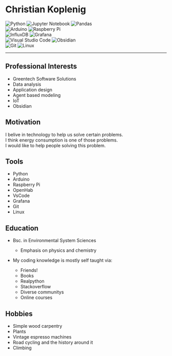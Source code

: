 # Christian Koplenig

![Python](https://img.shields.io/badge/python-3670A0?style=for-the-badge&logo=python&logoColor=ffdd54)
![Jupyter Notebook](https://img.shields.io/badge/jupyter-%23FA0F00.svg?style=for-the-badge&logo=jupyter&logoColor=white)
![Pandas](https://img.shields.io/badge/pandas-%23150458.svg?style=for-the-badge&logo=pandas&logoColor=white)  
![Arduino](https://img.shields.io/badge/-Arduino-00979D?style=for-the-badge&logo=Arduino&logoColor=white)
![Raspberry Pi](https://img.shields.io/badge/-RaspberryPi-C51A4A?style=for-the-badge&logo=Raspberry-Pi)  
![InfluxDB](https://img.shields.io/badge/InfluxDB-22ADF6?style=for-the-badge&logo=InfluxDB&logoColor=white)
![Grafana](https://img.shields.io/badge/grafana-%23F46800.svg?style=for-the-badge&logo=grafana&logoColor=white)  
![Visual Studio Code](https://img.shields.io/badge/Visual%20Studio%20Code-0078d7.svg?style=for-the-badge&logo=visual-studio-code&logoColor=white)
![Obsidian](https://img.shields.io/badge/Obsidian-%23483699.svg?style=for-the-badge&logo=obsidian&logoColor=white)  
![Git](https://img.shields.io/badge/git-%23F05033.svg?style=for-the-badge&logo=git&logoColor=white)
![Linux](https://img.shields.io/badge/Linux-FCC624?style=for-the-badge&logo=linux&logoColor=black)  

---

## Professional Interests
- Greentech Software Solutions
- Data analysis
- Application design
- Agent based modeling
- IoT
- Obsidian

## Motivation
I belive in technology to help us solve certain problems.  
I think energy consumption is one of those problems.  
I would like to help people solving this problem.

## Tools
- Python
- Arduino
- Raspberry Pi
- OpenHab
- VsCode
- Grafana
- Git
- Linux

## Education
- Bsc. in Environmental System Sciences
    - Emphasis on physics and chemistry

- My coding knowledge is mostly self taught via: 
    - Friends!
    - Books 
    - Realpython
    - Stackoverflow
    - Diverse communitys
    - Online courses

## Hobbies
- Simple wood carpentry
- Plants
- Vintage espresso machines
- Road cycling and the history around it
- Climbing